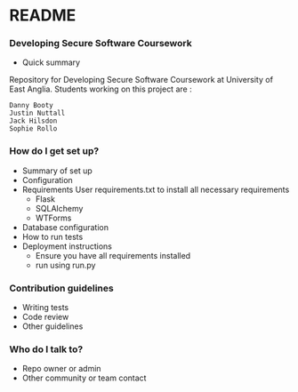 # README #

### Developing Secure Software Coursework ###

* Quick summary

Repository for Developing Secure Software Coursework at University of East Anglia. 
Students working on this project are : 
    
    Danny Booty
    Justin Nuttall
    Jack Hilsdon
    Sophie Rollo

### How do I get set up? ###

* Summary of set up
* Configuration
* Requirements 
User requirements.txt to install all necessary requirements
    * Flask
    * SQLAlchemy
    * WTForms 
* Database configuration
* How to run tests
* Deployment instructions
    * Ensure you have all requirements installed
    * run using run.py

### Contribution guidelines ###

* Writing tests
* Code review
* Other guidelines

### Who do I talk to? ###

* Repo owner or admin
* Other community or team contact
